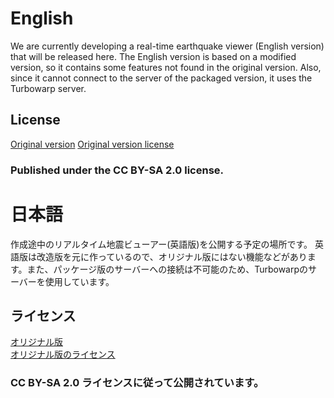 # English
We are currently developing a real-time earthquake viewer (English version) that will be released here. 
The English version is based on a modified version, so it contains some features not found in the original version. Also, since it cannot connect to the server of the packaged version, it uses the Turbowarp server.
## License
[Original version](https://github.com/kotoho7/scratch-realtime-earthquake-viewer-page) 
[Original version license](https://github.com/kotoho7/scratch-realtime-earthquake-viewer-page#クレジット)  
### Published under the CC BY-SA 2.0 license.
# 日本語
作成途中のリアルタイム地震ビューアー(英語版)を公開する予定の場所です。 
英語版は改造版を元に作っているので、オリジナル版にはない機能などがあります。また、パッケージ版のサーバーへの接続は不可能のため、Turbowarpのサーバーを使用しています。
## ライセンス  
[オリジナル版](https://github.com/kotoho7/scratch-realtime-earthquake-viewer-page)  
[オリジナル版のライセンス](https://github.com/kotoho7/scratch-realtime-earthquake-viewer-page#クレジット)  
### CC BY-SA 2.0 ライセンスに従って公開されています。
